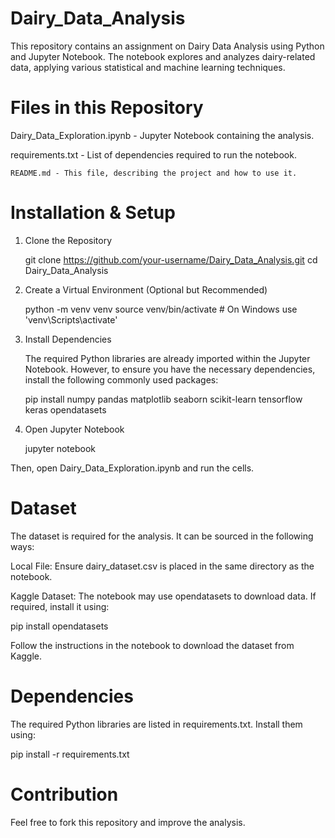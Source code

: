 # Dairy_Data_Analysis

This repository contains an assignment on Dairy Data Analysis using Python and Jupyter Notebook. The notebook explores and analyzes dairy-related data, applying various statistical and machine learning techniques.

# Files in this Repository

   Dairy_Data_Exploration.ipynb - Jupyter Notebook containing the analysis.

   requirements.txt - List of dependencies required to run the notebook.

    README.md - This file, describing the project and how to use it.

# Installation & Setup

 1. Clone the Repository

    git clone https://github.com/your-username/Dairy_Data_Analysis.git
    cd Dairy_Data_Analysis

 2. Create a Virtual Environment (Optional but Recommended)

     python -m venv venv
     source venv/bin/activate  # On Windows use 'venv\\Scripts\\activate'

 3. Install Dependencies

    The required Python libraries are already imported within the Jupyter Notebook. However, to ensure you have the necessary dependencies, install the following commonly used packages:

      pip install numpy pandas matplotlib seaborn scikit-learn tensorflow keras opendatasets

 5. Open Jupyter Notebook

    jupyter notebook

  Then, open Dairy_Data_Exploration.ipynb and run the cells.

# Dataset

The dataset is required for the analysis. It can be sourced in the following ways:

Local File: Ensure dairy_dataset.csv is placed in the same directory as the notebook.

Kaggle Dataset: The notebook may use opendatasets to download data. If required, install it using:

pip install opendatasets

Follow the instructions in the notebook to download the dataset from Kaggle.

# Dependencies

The required Python libraries are listed in requirements.txt. Install them using:

pip install -r requirements.txt


# Contribution

Feel free to fork this repository and improve the analysis.



